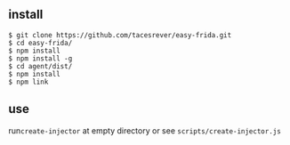 ## install  

    $ git clone https://github.com/tacesrever/easy-frida.git
    $ cd easy-frida/
    $ npm install
    $ npm install -g
    $ cd agent/dist/
    $ npm install
    $ npm link

## use   

run`create-injector` at empty directory or see `scripts/create-injector.js`  